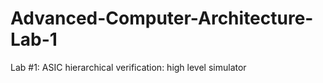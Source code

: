 # Advanced-Computer-Architecture-Lab-1
Lab #1: ASIC hierarchical verification: high level simulator
